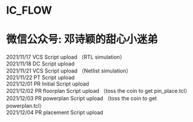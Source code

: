 # IC_FLOW
# 微信公众号: 邓诗颖的甜心小迷弟
2021/11/17 VCS Script upload （RTL simulation）   
2021/11/18 DC  Script upload  
2021/11/21 VCS Script upload （Netlist simulation）  
2021/11/22 PT  Script upload  
2021/12/01 PR  Initial Script upload  
2021/12/02 PR  floorplan Script upload （toss the coin to get pin_place.tcl）    
2021/12/03 PR  powerplan Script upload （toss the coin to get powerplan.tcl）  
2021/12/04 PR  placement Script upload
